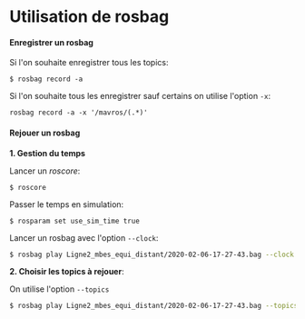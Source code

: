 Utilisation de rosbag
====

#### Enregistrer un rosbag

Si l'on souhaite enregistrer tous les topics:
~~~
$ rosbag record -a
~~~

Si l'on souhaite tous les enregistrer sauf certains on utilise l'option `-x`:
~~~
rosbag record -a -x '/mavros/(.*)'
~~~

#### Rejouer un rosbag

**1. Gestion du temps**

Lancer un _roscore_:

	$ roscore
	
Passer le temps en simulation:

	$ rosparam set use_sim_time true

Lancer un rosbag avec l'option `--clock`:

~~~sh
$ rosbag play Ligne2_mbes_equi_distant/2020-02-06-17-27-43.bag --clock
~~~	

**2. Choisir les topics à rejouer**:

On utilise l'option `--topics`

~~~sh
$ rosbag play Ligne2_mbes_equi_distant/2020-02-06-17-27-43.bag --topics /sbg/ekf_nav /sbg/ekf_quat /sbg/utc_time /ulysse/mbes/data --clock
~~~

